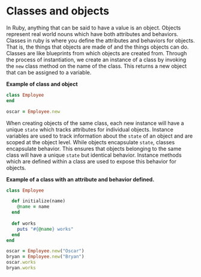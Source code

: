 # Classes and objects

In Ruby, anything that can be said to have a value is an object.  Objects represent real world nouns which have both attributes and behaviors.  Classes in ruby is where you define the attributes and behaviors for objects.  That is, the things that objects are made of and the things objects can do. Classes are like blueprints from which objects are created from. Through the process of instantiation, we create an instance of a class by invoking the `new` class method on the name of the class. This returns a new object that can be assigned to a variable.

**Example of class and object**
```ruby
class Employee
end

oscar = Employee.new
```

When creating objects of the same class, each new instance will have a unique `state` which tracks attributes for individual objects. Instance variables are used to track information about the `state` of an object and are scoped at the object level. While objects encapsulate `state`, classes encapsulate behavior. This ensures that objects belonging to the same class will have a unique `state` but identical behavior. Instance methods which are defined within a class are used to expose this behavior for objects.


**Example of a class with an attribute and behavior defined.**
```ruby
class Employee

  def initialize(name)
    @name = name
  end
  
  def works
    puts "#{@name} works"
  end
end

oscar = Employee.new("Oscar")
bryan = Employee.new("Bryan")
oscar.works
bryan.works
```